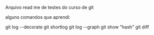 Arquivo read me de testes do curso de git

alguns comandos que aprendi:

git log --decorate
git shortlog
git log --graph
git show "hash"
git diff

